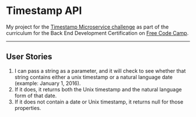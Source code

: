 # Timestamp API

My project for the [Timestamp Microservice challenge](https://www.freecodecamp.org/challenges/timestamp-microservice) as part of the curriculum for the Back End Development Certification on [Free Code Camp](https://www.freecodecamp.org).

---

## User Stories
1. I can pass a string as a parameter, and it will check to see whether that string contains either a unix timestamp or a natural language date (example: January 1, 2016).
2. If it does, it returns both the Unix timestamp and the natural language form of that date.
3. If it does not contain a date or Unix timestamp, it returns null for those properties.
